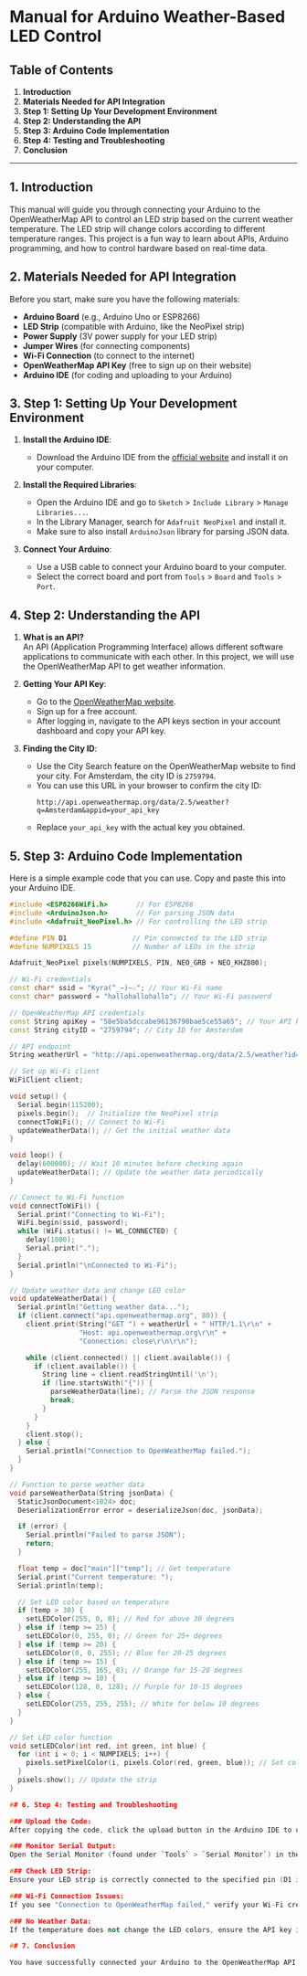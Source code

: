 # Manual for Arduino Weather-Based LED Control

## Table of Contents
1. **Introduction**
2. **Materials Needed for API Integration**
3. **Step 1: Setting Up Your Development Environment**
4. **Step 2: Understanding the API**
5. **Step 3: Arduino Code Implementation**
6. **Step 4: Testing and Troubleshooting**
7. **Conclusion**

---

## 1. Introduction

This manual will guide you through connecting your Arduino to the OpenWeatherMap API to control an LED strip based on the current weather temperature. The LED strip will change colors according to different temperature ranges. This project is a fun way to learn about APIs, Arduino programming, and how to control hardware based on real-time data.

## 2. Materials Needed for API Integration

Before you start, make sure you have the following materials:

- **Arduino Board** (e.g., Arduino Uno or ESP8266)
- **LED Strip** (compatible with Arduino, like the NeoPixel strip)
- **Power Supply** (3V power supply for your LED strip)
- **Jumper Wires** (for connecting components)
- **Wi-Fi Connection** (to connect to the internet)
- **OpenWeatherMap API Key** (free to sign up on their website)
- **Arduino IDE** (for coding and uploading to your Arduino)

## 3. Step 1: Setting Up Your Development Environment

1. **Install the Arduino IDE**:
   - Download the Arduino IDE from the [official website](https://www.arduino.cc/en/software) and install it on your computer.

2. **Install the Required Libraries**:
   - Open the Arduino IDE and go to `Sketch` > `Include Library` > `Manage Libraries...`.
   - In the Library Manager, search for `Adafruit NeoPixel` and install it.
   - Make sure to also install `ArduinoJson` library for parsing JSON data.

3. **Connect Your Arduino**:
   - Use a USB cable to connect your Arduino board to your computer.
   - Select the correct board and port from `Tools` > `Board` and `Tools` > `Port`.

## 4. Step 2: Understanding the API

1. **What is an API?**  
   An API (Application Programming Interface) allows different software applications to communicate with each other. In this project, we will use the OpenWeatherMap API to get weather information.

2. **Getting Your API Key**:
   - Go to the [OpenWeatherMap website](https://openweathermap.org/).
   - Sign up for a free account.
   - After logging in, navigate to the API keys section in your account dashboard and copy your API key.

3. **Finding the City ID**:
   - Use the City Search feature on the OpenWeatherMap website to find your city. For Amsterdam, the city ID is `2759794`.
   - You can use this URL in your browser to confirm the city ID:
     ```
     http://api.openweathermap.org/data/2.5/weather?q=Amsterdam&appid=your_api_key
     ```
   - Replace `your_api_key` with the actual key you obtained.

## 5. Step 3: Arduino Code Implementation

Here is a simple example code that you can use. Copy and paste this into your Arduino IDE.

```cpp
#include <ESP8266WiFi.h>       // For ESP8266
#include <ArduinoJson.h>       // For parsing JSON data
#include <Adafruit_NeoPixel.h> // For controlling the LED strip

#define PIN D1                // Pin connected to the LED strip
#define NUMPIXELS 15          // Number of LEDs in the strip

Adafruit_NeoPixel pixels(NUMPIXELS, PIN, NEO_GRB + NEO_KHZ800);

// Wi-Fi credentials
const char* ssid = "Kyra(^_−)−☆"; // Your Wi-Fi name
const char* password = "hallohallohallo"; // Your Wi-Fi password

// OpenWeatherMap API credentials
const String apiKey = "58e5ba5dccabe96136790bae5ce55a65"; // Your API key
const String cityID = "2759794"; // City ID for Amsterdam

// API endpoint
String weatherUrl = "http://api.openweathermap.org/data/2.5/weather?id=" + cityID + "&appid=" + apiKey + "&units=metric";

// Set up Wi-Fi client
WiFiClient client;

void setup() {
  Serial.begin(115200);
  pixels.begin();  // Initialize the NeoPixel strip
  connectToWiFi(); // Connect to Wi-Fi
  updateWeatherData(); // Get the initial weather data
}

void loop() {
  delay(600000); // Wait 10 minutes before checking again
  updateWeatherData(); // Update the weather data periodically
}

// Connect to Wi-Fi function
void connectToWiFi() {
  Serial.print("Connecting to Wi-Fi");
  WiFi.begin(ssid, password);
  while (WiFi.status() != WL_CONNECTED) {
    delay(1000);
    Serial.print(".");
  }
  Serial.println("\nConnected to Wi-Fi");
}

// Update weather data and change LED color
void updateWeatherData() {
  Serial.println("Getting weather data...");
  if (client.connect("api.openweathermap.org", 80)) {
    client.print(String("GET ") + weatherUrl + " HTTP/1.1\r\n" +
                 "Host: api.openweathermap.org\r\n" +
                 "Connection: close\r\n\r\n");

    while (client.connected() || client.available()) {
      if (client.available()) {
        String line = client.readStringUntil('\n');
        if (line.startsWith("{")) {
          parseWeatherData(line); // Parse the JSON response
          break;
        }
      }
    }
    client.stop();
  } else {
    Serial.println("Connection to OpenWeatherMap failed.");
  }
}

// Function to parse weather data
void parseWeatherData(String jsonData) {
  StaticJsonDocument<1024> doc;
  DeserializationError error = deserializeJson(doc, jsonData);

  if (error) {
    Serial.println("Failed to parse JSON");
    return;
  }

  float temp = doc["main"]["temp"]; // Get temperature
  Serial.print("Current temperature: ");
  Serial.println(temp);

  // Set LED color based on temperature
  if (temp > 30) {
    setLEDColor(255, 0, 0); // Red for above 30 degrees
  } else if (temp >= 25) {
    setLEDColor(0, 255, 0); // Green for 25+ degrees
  } else if (temp >= 20) {
    setLEDColor(0, 0, 255); // Blue for 20-25 degrees
  } else if (temp >= 15) {
    setLEDColor(255, 165, 0); // Orange for 15-20 degrees
  } else if (temp >= 10) {
    setLEDColor(128, 0, 128); // Purple for 10-15 degrees
  } else {
    setLEDColor(255, 255, 255); // White for below 10 degrees
  }
}

// Set LED color function
void setLEDColor(int red, int green, int blue) {
  for (int i = 0; i < NUMPIXELS; i++) {
    pixels.setPixelColor(i, pixels.Color(red, green, blue)); // Set color
  }
  pixels.show(); // Update the strip
}

## 6. Step 4: Testing and Troubleshooting

### Upload the Code:
After copying the code, click the upload button in the Arduino IDE to upload the code to your Arduino board.

### Monitor Serial Output:
Open the Serial Monitor (found under `Tools` > `Serial Monitor`) in the Arduino IDE to see real-time outputs. This will help you understand if the code is running correctly.

### Check LED Strip:
Ensure your LED strip is correctly connected to the specified pin (D1 in this case) and powered appropriately. If the LEDs do not light up, double-check your connections.

### Wi-Fi Connection Issues:
If you see "Connection to OpenWeatherMap failed," verify your Wi-Fi credentials. Make sure the SSID and password are correct.

### No Weather Data:
If the temperature does not change the LED colors, ensure the API key is valid and check the city ID.

## 7. Conclusion

You have successfully connected your Arduino to the OpenWeatherMap API to control an LED strip based on temperature. This project is a great way to learn about IoT (Internet of Things) applications and real-time data integration. Experiment with the code and feel free to make improvements or adjustments to fit your preferences!



